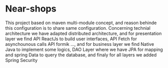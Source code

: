 # Near-shops
This project based on maven multi-module concept, and reason behinde this configuration is to share same configuration. 
Concerning technial architecture we have adapted distributed architecture,  and for presentation layer we find API ReactJs 
to build user interfaces, API Fetch for asynchounous calls API formik ..., and for business layer we find Native Java
to implement some logics, DAO Layer where we have JPA for mapping and spring Data to query the database,
and finaly for all layers we added Spring Security
